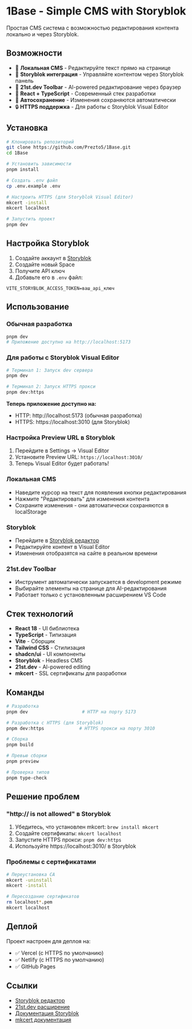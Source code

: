 # 1Base - Simple CMS with Storyblok

Простая CMS система с возможностью редактирования контента локально и через Storyblok.

## Возможности

- 🎨 **Локальная CMS** - Редактируйте текст прямо на странице
- 📝 **Storyblok интеграция** - Управляйте контентом через Storyblok панель
- 🔧 **21st.dev Toolbar** - AI-powered редактирование через браузер
- 🎯 **React + TypeScript** - Современный стек разработки
- 💾 **Автосохранение** - Изменения сохраняются автоматически
- 🔒 **HTTPS поддержка** - Для работы с Storyblok Visual Editor

## Установка

```bash
# Клонировать репозиторий
git clone https://github.com/Prezto5/1Base.git
cd 1Base

# Установить зависимости
pnpm install

# Создать .env файл
cp .env.example .env

# Настроить HTTPS (для Storyblok Visual Editor)
mkcert -install
mkcert localhost

# Запустить проект
pnpm dev
```

## Настройка Storyblok

1. Создайте аккаунт в [Storyblok](https://app.storyblok.com/)
2. Создайте новый Space
3. Получите API ключ
4. Добавьте его в `.env` файл:
```
VITE_STORYBLOK_ACCESS_TOKEN=ваш_api_ключ
```

## Использование

### Обычная разработка
```bash
pnpm dev
# Приложение доступно на http://localhost:5173
```

### Для работы с Storyblok Visual Editor
```bash
# Терминал 1: Запуск dev сервера
pnpm dev

# Терминал 2: Запуск HTTPS прокси
pnpm dev:https
```

**Теперь приложение доступно на:**
- HTTP: http://localhost:5173 (обычная разработка)
- HTTPS: https://localhost:3010 (для Storyblok)

### Настройка Preview URL в Storyblok
1. Перейдите в Settings → Visual Editor
2. Установите Preview URL: `https://localhost:3010/`
3. Теперь Visual Editor будет работать!

### Локальная CMS
- Наведите курсор на текст для появления кнопки редактирования
- Нажмите "Редактировать" для изменения контента
- Сохраните изменения - они автоматически сохраняются в localStorage

### Storyblok
- Перейдите в [Storyblok редактор](https://app.storyblok.com/)
- Редактируйте контент в Visual Editor
- Изменения отобразятся на сайте в реальном времени

### 21st.dev Toolbar
- Инструмент автоматически запускается в development режиме
- Выбирайте элементы на странице для AI-редактирования
- Работает только с установленным расширением VS Code

## Стек технологий

- **React 18** - UI библиотека
- **TypeScript** - Типизация
- **Vite** - Сборщик
- **Tailwind CSS** - Стилизация
- **shadcn/ui** - UI компоненты
- **Storyblok** - Headless CMS
- **21st.dev** - AI-powered editing
- **mkcert** - SSL сертификаты для разработки

## Команды

```bash
# Разработка
pnpm dev                    # HTTP на порту 5173

# Разработка с HTTPS (для Storyblok)
pnpm dev:https             # HTTPS прокси на порту 3010

# Сборка
pnpm build

# Превью сборки
pnpm preview

# Проверка типов
pnpm type-check
```

## Решение проблем

### "http:// is not allowed" в Storyblok
1. Убедитесь, что установлен mkcert: `brew install mkcert`
2. Создайте сертификаты: `mkcert localhost`
3. Запустите HTTPS прокси: `pnpm dev:https`
4. Используйте https://localhost:3010/ в Storyblok

### Проблемы с сертификатами
```bash
# Переустановка CA
mkcert -uninstall
mkcert -install

# Пересоздание сертификатов
rm localhost*.pem
mkcert localhost
```

## Деплой

Проект настроен для деплоя на:
- ✅ Vercel (с HTTPS по умолчанию)
- ✅ Netlify (с HTTPS по умолчанию)
- ✅ GitHub Pages

## Ссылки

- [Storyblok редактор](https://app.storyblok.com/#/edit/64979012523641?region=eu-central-1)
- [21st.dev расширение](https://marketplace.visualstudio.com/items?itemName=21st.21st-extension)
- [Документация Storyblok](https://www.storyblok.com/docs)
- [mkcert документация](https://github.com/FiloSottile/mkcert)
